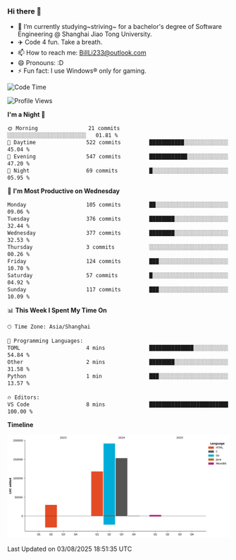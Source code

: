 ### Hi there 👋
- 🌱 I’m currently studying~striving~ for a bachelor's degree of Software Engineering @ Shanghai Jiao Tong University.
- ✈️ Code 4 fun. Take a breath.
- 📫 How to reach me: BillLi233@outlook.com
- 😄 Pronouns: :D
- ⚡ Fun fact: I use Windows® only for gaming.

<!--START_SECTION:waka-->
![Code Time](http://img.shields.io/badge/Code%20Time-442%20hrs%2016%20mins-blue)

![Profile Views](http://img.shields.io/badge/Profile%20Views-0-blue)

**I'm a Night 🦉** 

```text
🌞 Morning                21 commits          ░░░░░░░░░░░░░░░░░░░░░░░░░   01.81 % 
🌆 Daytime                522 commits         ███████████░░░░░░░░░░░░░░   45.04 % 
🌃 Evening                547 commits         ████████████░░░░░░░░░░░░░   47.20 % 
🌙 Night                  69 commits          █░░░░░░░░░░░░░░░░░░░░░░░░   05.95 % 
```
📅 **I'm Most Productive on Wednesday** 

```text
Monday                   105 commits         ██░░░░░░░░░░░░░░░░░░░░░░░   09.06 % 
Tuesday                  376 commits         ████████░░░░░░░░░░░░░░░░░   32.44 % 
Wednesday                377 commits         ████████░░░░░░░░░░░░░░░░░   32.53 % 
Thursday                 3 commits           ░░░░░░░░░░░░░░░░░░░░░░░░░   00.26 % 
Friday                   124 commits         ███░░░░░░░░░░░░░░░░░░░░░░   10.70 % 
Saturday                 57 commits          █░░░░░░░░░░░░░░░░░░░░░░░░   04.92 % 
Sunday                   117 commits         ███░░░░░░░░░░░░░░░░░░░░░░   10.09 % 
```


📊 **This Week I Spent My Time On** 

```text
🕑︎ Time Zone: Asia/Shanghai

💬 Programming Languages: 
TOML                     4 mins              ██████████████░░░░░░░░░░░   54.84 % 
Other                    2 mins              ████████░░░░░░░░░░░░░░░░░   31.58 % 
Python                   1 min               ███░░░░░░░░░░░░░░░░░░░░░░   13.57 % 

🔥 Editors: 
VS Code                  8 mins              █████████████████████████   100.00 % 
```

**Timeline**

![Lines of Code chart](https://raw.githubusercontent.com/GMH233/GMH233/main/assets/bar_graph.png)


 Last Updated on 03/08/2025 18:51:35 UTC
<!--END_SECTION:waka-->

<!--
**GMH233/GMH233** is a ✨ _special_ ✨ repository because its `README.md` (this file) appears on your GitHub profile.

Here are some ideas to get you started:

- 🔭 I’m currently working on ...
- 🌱 I’m currently learning ...
- 👯 I’m looking to collaborate on ...
- 🤔 I’m looking for help with ...
- 💬 Ask me about ...
- 📫 How to reach me: ...
- 😄 Pronouns: ...
- ⚡ Fun fact: ...
-->
